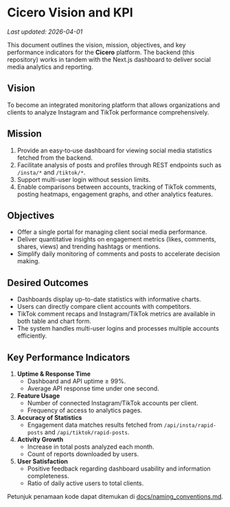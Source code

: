 # Cicero Vision and KPI
*Last updated: 2026-04-01*

This document outlines the vision, mission, objectives, and key performance indicators for the **Cicero** platform. The backend (this repository) works in tandem with the Next.js dashboard to deliver social media analytics and reporting.

## Vision

To become an integrated monitoring platform that allows organizations and clients to analyze Instagram and TikTok performance comprehensively.

## Mission

1. Provide an easy‑to‑use dashboard for viewing social media statistics fetched from the backend.
2. Facilitate analysis of posts and profiles through REST endpoints such as `/insta/*` and `/tiktok/*`.
3. Support multi-user login without session limits.
4. Enable comparisons between accounts, tracking of TikTok comments, posting heatmaps, engagement graphs, and other analytics features.

## Objectives

- Offer a single portal for managing client social media performance.
- Deliver quantitative insights on engagement metrics (likes, comments, shares, views) and trending hashtags or mentions.
- Simplify daily monitoring of comments and posts to accelerate decision making.

## Desired Outcomes

- Dashboards display up-to-date statistics with informative charts.
- Users can directly compare client accounts with competitors.
- TikTok comment recaps and Instagram/TikTok metrics are available in both table and chart form.
- The system handles multi-user logins and processes multiple accounts efficiently.

## Key Performance Indicators

1. **Uptime & Response Time**
   - Dashboard and API uptime ≥ 99%.
   - Average API response time under one second.
2. **Feature Usage**
   - Number of connected Instagram/TikTok accounts per client.
   - Frequency of access to analytics pages.
3. **Accuracy of Statistics**
   - Engagement data matches results fetched from `/api/insta/rapid-posts` and `/api/tiktok/rapid-posts`.
4. **Activity Growth**
   - Increase in total posts analyzed each month.
   - Count of reports downloaded by users.
5. **User Satisfaction**
   - Positive feedback regarding dashboard usability and information completeness.
   - Ratio of daily active users to total clients.


Petunjuk penamaan kode dapat ditemukan di [docs/naming_conventions.md](naming_conventions.md).
